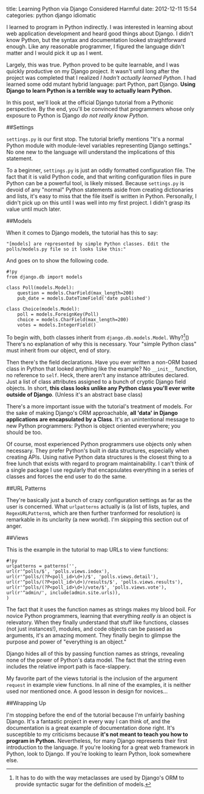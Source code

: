 title: Learning Python via Django Considered Harmful
date: 2012-12-11 15:54
categories: python django idiomatic

I learned to program in Python indirectly. I was interested in learning about web application development and heard good things about Django. I didn't know Python, but the syntax and documentation looked straightforward enough. Like any reasonable programmer, I figured the language didn't matter and I would pick it up as I went.

Largely, this was true. Python proved to be quite learnable, and I was quickly productive on my Django project. It wasn't until long after the project was completed that I realized *I hadn't actually learned Python*. I had learned some odd mutant hybrid language: part Python, part Django. **Using Django to learn Python is a terrible way to actually learn Python.**

In this post, we'll look at the official Django tutorial from a Pythonic perspective. By the end, you'll be convinced that programmers whose only exposure to Python is Django *do not really know Python*.

##Settings

`settings.py` is our first stop. The tutorial briefly mentions "It's a normal Python module with module-level variables representing Django settings." No one new to the language will understand the implications of this statement.

To a beginner, `settings.py` is just an oddly formatted configuration file. The fact that it is valid Python code, and that writing configuration files in pure Python can be a powerful tool, is likely missed. Because `settings.py` is devoid of any "normal" Python statements aside from creating dictionaries and lists, it's easy to miss that the file itself is written in Python. Personally, I didn't pick up on this until I was well into my first project. I didn't grasp its value until much later.

##Models

When it comes to Django models, the tutorial has this to say:

    "[models] are represented by simple Python classes. Edit the polls/models.py file so it looks like this:"

And goes on to show the following code.

    #!py
    from django.db import models

    class Poll(models.Model):
        question = models.CharField(max_length=200)
        pub_date = models.DateTimeField('date published')

    class Choice(models.Model):
        poll = models.ForeignKey(Poll)
        choice = models.CharField(max_length=200)
        votes = models.IntegerField()

To begin with, both classes inherit from `django.db.models.Model`. Why?[^1]()  There's no explanation of why this is necessary. Your "simple Python class" must inherit from our object, end of story. 

Then there's the field declarations. Have you ever written a non-ORM based class in Python that looked anything like the example? No `__init__` function, no reference to `self`. Heck, there aren't any instance attributes declared. Just a list of class attributes assigned to a bunch of cryptic Django field objects. In short, **this class looks unlike any Python class you'll ever write outside of Django**. (Unless it's an abstract base class)

There's a more important issue with the tutorial's treatment of models. For the sake of making Django's ORM approachable, **all 'data' in Django applications are encapsulated by a Class**. It's an unintentional message to new Python programmers: Python is object oriented everywhere; you should be too.

Of course, most experienced Python programmers use objects only when necessary. They 
prefer Python's built in data structures, especially when creating APIs.
Using native Python data structures is the closest thing to a
free lunch that exists with regard to program maintainability. I can't think of 
a single package I use regularly that encapsulates everything in a series of 
classes and forces the end user to do the same.

##URL Patterns

They're basically just a bunch of crazy configuration settings as far as the
user is concerned. What `urlpatterns` actually is (a list of lists,
tuples, and `RegexURLPattern`s, which are then further tranformed for resolution) is remarkable in its unclarity (a new workd). I'm skipping this section out of anger.

##Views

This is the example in the tutorial to map URLs to view functions:

    #!py
    urlpatterns = patterns('',
    url(r'^polls/$', 'polls.views.index'),
    url(r'^polls/(?P<poll_id>\d+)/$', 'polls.views.detail'),
    url(r'^polls/(?P<poll_id>\d+)/results/$', 'polls.views.results'),
    url(r'^polls/(?P<poll_id>\d+)/vote/$', 'polls.views.vote'),
    url(r'^admin/', include(admin.site.urls)),
    )

The fact that it uses the function names as strings makes my blood boil. For
novice Python programmers, learning that everything *really is* an object is
relevatory. When they finally understand that stuff like functions, classes (not just instances!), modules, and code objects can be passed as arguments, it's an amazing moment. They finally
begin to glimpse the purpose and power of "everything is an object." 

Django hides all of this by passing function names as strings, revealing none of
the power of Python's data model. The fact that the string even includes the relative import
path is face-slappery.

My favorite part of the views tutorial is the inclusion of the argument
`request` in example view functions. In all nine of the examples, it is neither
used nor mentioned once. A good lesson in design for novices...

##Wrapping Up

I'm stopping before the end of the tutorial because I'm unfairly bashing Django.
It's a fantastic project in every way I can think of, and the documentation 
is a great example of documentation done right. It's susceptible to my
criticisms because **it's not meant to teach you how to program in Python.**
Nevertheless, for many Django represents their first introduction to the
language. If you're looking for a great web framework in Python, look to Django.
If you're looking to learn Python, look somewhere else.

[^1]: It has to do with the way metaclasses are used by Django's ORM to provide syntactic sugar for the definition of models.

